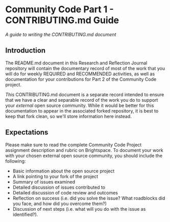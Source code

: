 # Community Code Part 1 - CONTRIBUTING.md Guide
_A guide to writing the CONTRIBUTING.md document_

## Introduction
The README.md document in this Research and Reflection Journal repository will contain the documentary record of most of the work that you will do for weekly  REQUIRED and RECOMMENDED activities, as well as documentation for your contributions for Part 2 of the Community Code project.

_This_ CONTRIBUTING.md document is a separate record intended to ensure that we have a clear and separable record of the work you do to support your _external_ open source community. While it would be better for this documentation to appear in the associated forked repository, it is best to keep that fork clean, so we'll store information here instead.

## Expectations
Please make sure to read the complete Community Code Project assignment description and rubric on Brightspace. To document your work with your chosen external open source community, you should include the following:
- Basic information about the open source project
- A link pointing to your fork of the project
- Summary of issues examined
- Detailed discussion of issues contributed to
- Detailed discussion of code review and outcomes
- Reflection on success (i.e. did you solve the issue? What roadblocks did you face, and how did you overcome them?)
- Discussion of next steps (i.e. what will you do with the issue as identified?).